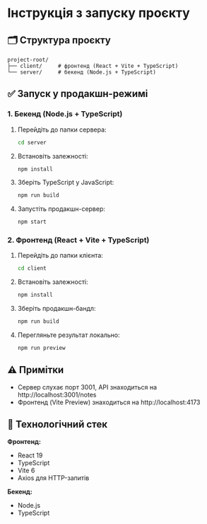 # Інструкція з запуску проєкту

## 🗂 Структура проєкту

```
project-root/
├── client/     # фронтенд (React + Vite + TypeScript)
└── server/     # бекенд (Node.js + TypeScript)
```

## ✅ Запуск у продакшн-режимі

### 1. Бекенд (Node.js + TypeScript)

1. Перейдіть до папки сервера:
   ```bash
   cd server
   ```

2. Встановіть залежності:
   ```bash
   npm install
   ```

3. Зберіть TypeScript у JavaScript:
   ```bash
   npm run build
   ```

4. Запустіть продакшн-сервер:
   ```bash
   npm start
   ```

### 2. Фронтенд (React + Vite + TypeScript)

1. Перейдіть до папки клієнта:
   ```bash
   cd client
   ```

2. Встановіть залежності:
   ```bash
   npm install
   ```

3. Зберіть продакшн-бандл:
   ```bash
   npm run build
   ```

4. Перегляньте результат локально:
   ```bash
   npm run preview
   ```

## ⚠️ Примітки

* Сервер слухає порт 3001, API знаходиться на http://localhost:3001/notes
* Фронтенд (Vite Preview) знаходиться на http://localhost:4173

## 🔧 Технологічний стек

**Фронтенд:**
- React 19
- TypeScript
- Vite 6
- Axios для HTTP-запитів

**Бекенд:**
- Node.js
- TypeScript